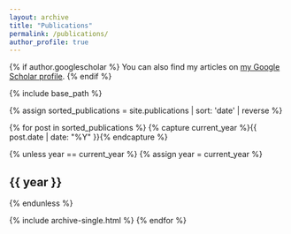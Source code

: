```yaml
---
layout: archive
title: "Publications"
permalink: /publications/
author_profile: true
---
```


{% if author.googlescholar %}
  You can also find my articles on [my Google Scholar profile]({{author.googlescholar}}).
{% endif %}

{% include base_path %}

{% assign sorted_publications = site.publications | sort: 'date' | reverse %}

{% for post in sorted_publications %}
  {% capture current_year %}{{ post.date | date: "%Y" }}{% endcapture %}
  
  {% unless year == current_year %}
    {% assign year = current_year %}
## {{ year }}
  {% endunless %}
  
  {% include archive-single.html %}
{% endfor %}
